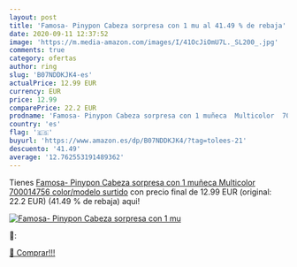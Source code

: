 ```yaml
---
layout: post
title: 'Famosa- Pinypon Cabeza sorpresa con 1 mu al 41.49 % de rebaja'
date: 2020-09-11 12:37:52
image: 'https://m.media-amazon.com/images/I/41OcJiOmU7L._SL200_.jpg'
comments: true
category: ofertas
author: ring
slug: 'B07NDDKJK4-es'
actualPrice: 12.99 EUR
currency: EUR
price: 12.99
comparePrice: 22.2 EUR
prodname: 'Famosa- Pinypon Cabeza sorpresa con 1 muñeca  Multicolor  700014756    color/modelo surtido'
country: 'es'
flag: '🇪🇸'
buyurl: 'https://www.amazon.es/dp/B07NDDKJK4/?tag=tolees-21'
descuento: '41.49'
average: '12.762553191489362'
---
```


Tienes [Famosa- Pinypon Cabeza sorpresa con 1 muñeca  Multicolor  700014756    color/modelo surtido](https://www.amazon.es/dp/B07NDDKJK4/?tag=tolees-21) con precio final de  12.99 EUR (original: 22.2 EUR) (41.49 %  de rebaja) aqui!

[![Famosa- Pinypon Cabeza sorpresa con 1 mu](https://m.media-amazon.com/images/I/41OcJiOmU7L._SL200_.jpg)](https://www.amazon.es/dp/B07NDDKJK4/?tag=tolees-21)

🔎:


[🛒 Comprar!!!](https://www.amazon.es/dp/B07NDDKJK4/?tag=tolees-21)
